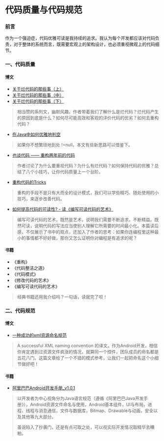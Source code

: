 # 代码质量与代码规范

### 前言

作为一个强迫症，代码优雅可读是我持续的追求。我认为每个开发都应该对代码负责，对于整体的系统而言，既需要宏观上的架构设计，也必须重视微观上的代码细节。

### 一、代码质量

#### 博文

- [关于烂代码的那些事（上）](http://blog.2baxb.me/archives/1343)
- [关于烂代码的那些事（中）](http://blog.2baxb.me/archives/1378)
- [关于烂代码的那些事（下）](http://blog.2baxb.me/archives/1499)
> 相当赞的系列文，幽默风趣。作者带着我们了解什么是烂代码？烂代码产生的原因到底是什么？如何尽可能高效和客观的评价代码的优劣？如何去重构代码？

- [在Java中如何优雅地判空](https://juejin.im/post/5bf60e286fb9a049dd7fe9f8#comment)
> 如果你不想繁琐地到处 !=null，本文有些新思路可以借鉴下。

- [也谈代码 —— 重构两年前的代码](https://www.jianshu.com/p/0e31122c38f7)
> 作者讨论了为什么要重视代码？为什么有烂代码？如何保持代码的优雅？总结了八个小技巧，让你代码质量上一个台阶。

- [重构代码的Tricks](https://www.villianhr.com/2017/09/25/重构代码的Tricks)
> 重构的手段不是只有大而全的设计模式，我们可以学些精巧、随处使用的小技巧，来逐步改善代码。

- [如何提高代码的可读性? - 读《编写可读代码的艺术》](https://www.jianshu.com/p/422657e71e3a)
> 编写可读代码的艺术，既然是艺术，说明我们需要不断追求，不断精益。既然可读，说明代码的写法应当使别人理解它所需要的时间最小化。本篇读后感，不仅展示了书中的观点，还加入了作者的思考：如果你连编程里这种最小的事情都不好好做，那你又怎么证明你对编程是有追求的呢？

#### 书籍

- 《重构》
- 《代码整洁之道》
- 《代码模式》
- 《修改代码的艺术》
- 《编写可读代码的艺术》

> 经典书籍还用我介绍吗？一句话，读就完了呗！

### 二、代码规范

#### 博文

- [一种成功的xml资源命名规范](https://www.jianshu.com/p/e3c7fa7d837b)
> A successful XML naming convention 的译文。作为Android开发，相信你肯定遇到过资源文件疯涨的情况，就算同一个控件，团队成员的命名都是五花八门。这篇文章给了一个不错的模式参考，让我们一起把命名这个小细节做好吧！

#### 书籍

- [阿里巴巴Android开发手册_v1.0.1](https://github.com/feelschaotic/AndroidKnowledgeSystem/tree/master/10.%20T型成长/团队管理/阿里巴巴Android开发手册_v1.0.1.pdf)
> 以开发者为中心视角分为Java语言规范（遵循《阿里巴巴Java开发手册》），Android资源文件命名与使用，Android基本组件，UI与布局，进程、线程与消息通信，文件与数据库，Bitmap、Drawable与动画，安全以及其他等九大部分。  
>
> 虽说陷入了抄袭门，还是有点可取之处，可以视实际开发情况取精华去糟粕。